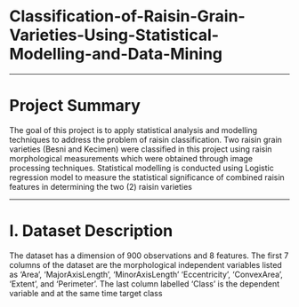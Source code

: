 # Classification-of-Raisin-Grain-Varieties-Using-Statistical-Modelling-and-Data-Mining
*************************
# Project Summary
The goal of this project is to apply statistical analysis and modelling techniques to address the problem of raisin classification. 
Two raisin grain varieties (Besni and Kecimen) were classified in this project using raisin morphological measurements which were obtained through 
image processing techniques. Statistical modelling is conducted using Logistic regression model to measure the statistical significance of combined raisin features in determining the two (2) raisin varieties

**************
# I. Dataset Description
The dataset has a dimension of 900 observations and 8 features. The first 7 columns of the dataset are the morphological independent variables listed as ‘Area’, ‘MajorAxisLength’, ‘MinorAxisLength’ ‘Eccentricity’, ‘ConvexArea’, ‘Extent’, and ‘Perimeter’. The last column labelled ‘Class’ is the dependent variable and at the same time target class
